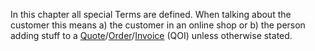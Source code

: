 In this chapter all special Terms are defined. When talking about the customer this means a) the customer in an online shop or b) the person adding stuff to a [Quote](quote.md)/[Order](order.md)/[Invoice](invoice.md) (QOI) unless otherwise stated.
